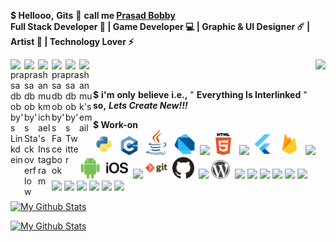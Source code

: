 **$ Hellooo,** **Gits** 👋 **call me [Prasad Bobby](https://www.google.com/search?sxsrf=ALeKk0138mQmoNaDSBoDlcY4-9e7QILtNw%3A1609695072770&ei=YP_xX5vNLryU4-EPvZaMsAo&q=prasadbobby&oq=pr&gs_lcp=CgZwc3ktYWIQAxgBMgQIIxAnMgQIIxAnMgQIIxAnMgcILhDJAxBDMgUIABCRAjIFCAAQkQIyBAguEEMyBAguEEMyBQgAELEDMgIIADoICAAQyQMQkQI6CAgAELEDEIMBOgUILhCxA1CiFFj6F2CWJGgAcAB4AIAB5AGIAaoDkgEFMC4xLjGYAQCgAQGqAQdnd3Mtd2l6wAEB&sclient=psy-ab)**</br>
 **Full Stack Developer 🚀 | Game Developer 💻 | Graphic & UI Designer ☄️ | Artist 🎨 |  Technology Lover ⚡</br>**

<img align ="right" src = "https://user-images.githubusercontent.com/55943851/102007492-95cec980-3d4f-11eb-932b-b31100b0cce8.png" height="300">

<a href="https://linkedin.com/in/prasadbobby">
  <img align="left" alt="prasadbobby's Linkdein" width="22px" src="https://cdn.jsdelivr.net/npm/simple-icons@v3/icons/linkedin.svg" />
</a>

<a href="https://stackoverflow.com/users/14933154/prasad-bobby">
  <img align="left" alt="prasadbobby's  Stackoverflow" width="22px" src="https://cdn.jsdelivr.net/npm/simple-icons@v3/icons/stackoverflow.svg" />
</a>

<a href="https://www.instagram.com/___mr_introvert____/">
  <img align="left" alt="shanmukmichael's  Instagram" width="22px" src="https://cdn.jsdelivr.net/npm/simple-icons@v3/icons/instagram.svg" />
</a>

<a href="https://www.facebook.com/prasadbobbyy">
  <img align="left" alt="prasadbobby's Facebook" width="22px" src="https://cdn.jsdelivr.net/npm/simple-icons@v3/icons/facebook.svg" />
</a>

<a href="https://twitter.com/prasadbobby_">
  <img align="left" alt="prasadbobby's Twitter" width="22px" src="https://cdn.jsdelivr.net/npm/simple-icons@v3/icons/twitter.svg" />
</a>

<a href="mailto:knvdurgaprasad610@gmail.com">
  <img align="left" alt="shanmuk's email" width="22px" src="https://cdn.jsdelivr.net/npm/simple-icons@v3/icons/gmail.svg" />
</a><br>

<br>

**$** **i'm** **only** **believe** **i.e.,** " **Everything Is Interlinked** " **so,** ***Lets Create New!!!***
<br>

**$ Work-on**<br>
<img height="35" src="https://raw.githubusercontent.com/github/explore/80688e429a7d4ef2fca1e82350fe8e3517d3494d/topics/python/python.png">&nbsp;
<img height="30" src="https://raw.githubusercontent.com/github/explore/80688e429a7d4ef2fca1e82350fe8e3517d3494d/topics/cpp/cpp.png">&nbsp;
<img height="40" src="https://raw.githubusercontent.com/github/explore/80688e429a7d4ef2fca1e82350fe8e3517d3494d/topics/java/java.png">&nbsp;
<img height="35" src="https://raw.githubusercontent.com/github/explore/80688e429a7d4ef2fca1e82350fe8e3517d3494d/topics/dart/dart.png">&nbsp;
<img height="35" src="https://img.icons8.com/color/48/000000/javascript.png">
<img height="35" src="https://raw.githubusercontent.com/github/explore/80688e429a7d4ef2fca1e82350fe8e3517d3494d/topics/html/html.png">&nbsp;
<img height="35" src="https://img.icons8.com/color/48/000000/css3.png">
<img height="35" src="https://raw.githubusercontent.com/github/explore/80688e429a7d4ef2fca1e82350fe8e3517d3494d/topics/flutter/flutter.png">&nbsp;
<img height="35" src="https://raw.githubusercontent.com/github/explore/80688e429a7d4ef2fca1e82350fe8e3517d3494d/topics/firebase/firebase.png">&nbsp;
<img height="35" src="https://img.icons8.com/color/48/000000/heroku.png">
<img height="35" src="https://raw.githubusercontent.com/github/explore/80688e429a7d4ef2fca1e82350fe8e3517d3494d/topics/android/android.png">&nbsp;
<img height="35" src="https://raw.githubusercontent.com/github/explore/80688e429a7d4ef2fca1e82350fe8e3517d3494d/topics/ios/ios.png">&nbsp;
<img height="35" src="https://img.icons8.com/ios-filled/50/000000/django.png">
<img height="35" src="https://raw.githubusercontent.com/github/explore/80688e429a7d4ef2fca1e82350fe8e3517d3494d/topics/git/git.png">&nbsp;
<img height="35" src="https://raw.githubusercontent.com/github/explore/80688e429a7d4ef2fca1e82350fe8e3517d3494d/topics/github-api/github-api.png">&nbsp;
<img height="35" src="https://img.icons8.com/color/48/000000/pycharm.png">
<img height="30" src="https://raw.githubusercontent.com/github/explore/80688e429a7d4ef2fca1e82350fe8e3517d3494d/topics/wordpress/wordpress.png">&nbsp;
<img height="30" src="https://img.icons8.com/color/48/000000/bootstrap.png">
<img height="35" src="https://img.icons8.com/color/48/000000/amazon-web-services.png">
<img height="35" src="https://upload.wikimedia.org/wikipedia/commons/c/cb/Google_Assistant_logo.svg">
<img  height="35" src="https://img.icons8.com/color/48/000000/google-cloud-platform.png">
<img height="35" src="https://img.icons8.com/ios-filled/50/000000/unity.png">
<img height="35" src="https://img.icons8.com/color/48/000000/autodesk-maya.png">
<img height="35" src="https://img.icons8.com/color/48/000000/blender-3d.png">
<img height="35" src="https://img.icons8.com/color/48/000000/adobe-illustrator.png">
<img height="35" src="https://img.icons8.com/fluent/48/000000/adobe-photoshop.png">
<img height="35" src="https://img.icons8.com/color/48/000000/adobe-lightroom.png">
<img height="35" src="https://img.icons8.com/color/48/000000/linux.png">
<img height="35" src="https://img.icons8.com/color/48/000000/kali-linux.png">



[![My Github Stats](https://github-readme-stats.vercel.app/api?username=prasadbobby&theme=radical&show_icons=true)](https://github-readme-stats.vercel.app/api?username=prasadbobby&theme=radical&show_icons=true)
<br/>

[![My Github Stats](https://github-readme-stats.vercel.app/api/top-langs/?username=prasadbobby&theme=radical&layout=compact)](https://github-readme-stats.vercel.app/api/top-langs/?username=prasadbobby&theme=radical&layout=compact)







